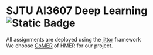 # SJTU AI3607 Deep Learning ![Static Badge](https://img.shields.io/badge/toy-Deep_Learning-blue)
All assignments are deployed using the [jittor](https://cg.cs.tsinghua.edu.cn/jittor/assets/docs/_modules/jittor.html) framework  
We choose [CoMER](https://github.com/Green-Wood/CoMER) of HMER for our project.
